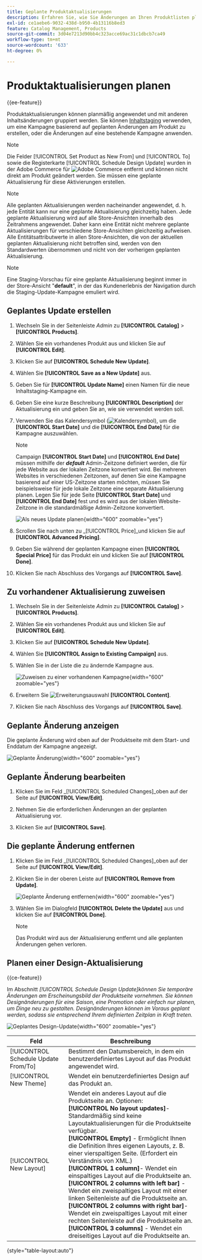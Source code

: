 ```yaml
---
title: Geplante Produktaktualisierungen
description: Erfahren Sie, wie Sie Änderungen an Ihren Produktlisten planen, um Kampagnen und Werbeprogramme zu unterstützen.
exl-id: ce1aebe6-9032-438d-b950-4b13116b8ed3
feature: Catalog Management, Products
source-git-commit: 3d04e7213d90bb4c323acce69ac31c1dbcb7ca49
workflow-type: tm+mt
source-wordcount: '633'
ht-degree: 0%

---
```


# Produktaktualisierungen planen

{{ee-feature}}

Produktaktualisierungen können planmäßig angewendet und mit anderen Inhaltsänderungen gruppiert werden. Sie können [Inhaltstaging](../content-design/content-staging.md) verwenden, um eine Kampagne basierend auf geplanten Änderungen am Produkt zu erstellen, oder die Änderungen auf eine bestehende Kampagne anwenden.

>[!NOTE]
>
>Die Felder [!UICONTROL Set Product as New From] und [!UICONTROL To] sowie die Registerkarte [!UICONTROL Schedule Design Update] wurden in der Adobe Commerce für ![Adobe Commerce](../assets/adobe-logo.svg) entfernt und können nicht direkt am Produkt geändert werden. Sie müssen eine geplante Aktualisierung für diese Aktivierungen erstellen.

>[!NOTE]
>
>Alle geplanten Aktualisierungen werden nacheinander angewendet, d. h. jede Entität kann nur eine geplante Aktualisierung gleichzeitig haben. Jede geplante Aktualisierung wird auf alle Store-Ansichten innerhalb des Zeitrahmens angewendet. Daher kann eine Entität nicht mehrere geplante Aktualisierungen für verschiedene Store-Ansichten gleichzeitig aufweisen. Alle Entitätsattributwerte in allen Store-Ansichten, die von der aktuellen geplanten Aktualisierung nicht betroffen sind, werden von den Standardwerten übernommen und nicht von der vorherigen geplanten Aktualisierung.

>[!NOTE]
>
>Eine Staging-Vorschau für eine geplante Aktualisierung beginnt immer in der Store-Ansicht &quot;**default**&quot;, in der das Kundenerlebnis der Navigation durch die Staging-Update-Kampagne emuliert wird.

## Geplantes Update erstellen

1. Wechseln Sie in der Seitenleiste _Admin_ zu **[!UICONTROL Catalog]** > **[!UICONTROL Products]**.

1. Wählen Sie ein vorhandenes Produkt aus und klicken Sie auf **[!UICONTROL Edit]**.

1. Klicken Sie auf **[!UICONTROL Schedule New Update]**.

1. Wählen Sie **[!UICONTROL Save as a New Update]** aus.

1. Geben Sie für **[!UICONTROL Update Name]** einen Namen für die neue Inhaltstaging-Kampagne ein.

1. Geben Sie eine kurze Beschreibung **[!UICONTROL Description]** der Aktualisierung ein und geben Sie an, wie sie verwendet werden soll.

1. Verwenden Sie das Kalendersymbol (![Kalendersymbol](../assets/icon-calendar.png)), um die **[!UICONTROL Start Date]** und die **[!UICONTROL End Date]** für die Kampagne auszuwählen.

   >[!NOTE]
   >
   >Campaign **[!UICONTROL Start Date]** und **[!UICONTROL End Date]** müssen mithilfe der **_default_** Admin-Zeitzone definiert werden, die für jede Website aus der lokalen Zeitzone konvertiert wird. Bei mehreren Websites in verschiedenen Zeitzonen, auf denen Sie eine Kampagne basierend auf einer US-Zeitzone starten möchten, müssen Sie beispielsweise für jede lokale Zeitzone eine separate Aktualisierung planen. Legen Sie für jede Seite **[!UICONTROL Start Date]** und **[!UICONTROL End Date]** fest und es wird aus der lokalen Website-Zeitzone in die standardmäßige Admin-Zeitzone konvertiert.

   ![Als neues Update planen](./assets/product-schedule-as-new.png){width="600" zoomable="yes"}

1. Scrollen Sie nach unten zu _[!UICONTROL Price]_und klicken Sie auf **[!UICONTROL Advanced Pricing]**.

1. Geben Sie während der geplanten Kampagne einen **[!UICONTROL Special Price]** für das Produkt ein und klicken Sie auf **[!UICONTROL Done]**.

1. Klicken Sie nach Abschluss des Vorgangs auf **[!UICONTROL Save]**.

## Zu vorhandener Aktualisierung zuweisen

1. Wechseln Sie in der Seitenleiste _Admin_ zu **[!UICONTROL Catalog]** > **[!UICONTROL Products]**.

1. Wählen Sie ein vorhandenes Produkt aus und klicken Sie auf **[!UICONTROL Edit]**.

1. Klicken Sie auf **[!UICONTROL Schedule New Update]**.

1. Wählen Sie **[!UICONTROL Assign to Existing Campaign]** aus.

1. Wählen Sie in der Liste die zu ändernde Kampagne aus.

   ![Zuweisen zu einer vorhandenen Kampagne](./assets/scheduled-changes-assign-to-existing-campaign.png){width="600" zoomable="yes"}

1. Erweitern Sie ![Erweiterungsauswahl](../assets/icon-display-expand.png) **[!UICONTROL Content]**.

1. Klicken Sie nach Abschluss des Vorgangs auf **[!UICONTROL Save]**.

## Geplante Änderung anzeigen

Die geplante Änderung wird oben auf der Produktseite mit dem Start- und Enddatum der Kampagne angezeigt.

![Geplante Änderung](./assets/view-product-scheduled-changes.png){width="600" zoomable="yes"}

## Geplante Änderung bearbeiten

1. Klicken Sie im Feld _[!UICONTROL Scheduled Changes]_oben auf der Seite auf **[!UICONTROL View/Edit]**.

1. Nehmen Sie die erforderlichen Änderungen an der geplanten Aktualisierung vor.

1. Klicken Sie auf **[!UICONTROL Save]**.

## Die geplante Änderung entfernen

1. Klicken Sie im Feld _[!UICONTROL Scheduled Changes]_oben auf der Seite auf **[!UICONTROL View/Edit]**.

1. Klicken Sie in der oberen Leiste auf **[!UICONTROL Remove from Update]**.

   ![Geplante Änderung entfernen](./assets/remove-product-scheduled-changes.png){width="600" zoomable="yes"}

1. Wählen Sie im Dialogfeld **[!UICONTROL Delete the Update]** aus und klicken Sie auf **[!UICONTROL Done]**.

   >[!NOTE]
   >
   >Das Produkt wird aus der Aktualisierung entfernt und alle geplanten Änderungen gehen verloren.

## Planen einer Design-Aktualisierung

{{ce-feature}}

Im Abschnitt _[!UICONTROL Schedule Design Update]_können Sie temporäre Änderungen am Erscheinungsbild der Produktseite vornehmen. Sie können Designänderungen für eine Saison, eine Promotion oder einfach nur planen, um Dinge neu zu gestalten. Designänderungen können im Voraus geplant werden, sodass sie entsprechend Ihrem definierten Zeitplan in Kraft treten.__

![Geplantes Design-Update](./assets/product-design-update-scheduled-ce.png){width="600" zoomable="yes"}


| Feld | Beschreibung |
|--- |--- |
| [!UICONTROL Schedule Update From/To] | Bestimmt den Datumsbereich, in dem ein benutzerdefiniertes Layout auf das Produkt angewendet wird. |
| [!UICONTROL New Theme] | Wendet ein benutzerdefiniertes Design auf das Produkt an. |
| [!UICONTROL New Layout] | Wendet ein anderes Layout auf die Produktseite an. Optionen: <br/>**[!UICONTROL No layout updates]**- Standardmäßig sind keine Layoutaktualisierungen für die Produktseite verfügbar.<br/>**[!UICONTROL Empty]** - Ermöglicht Ihnen die Definition Ihres eigenen Layouts, z. B. einer vierspaltigen Seite. (Erfordert ein Verständnis von XML.) <br/>**[!UICONTROL 1 column]**- Wendet ein einspaltiges Layout auf die Produktseite an.<br/>**[!UICONTROL 2 columns with left bar]** - Wendet ein zweispaltiges Layout mit einer linken Seitenleiste auf die Produktseite an. <br/>**[!UICONTROL 2 columns with right bar]**- Wendet ein zweispaltiges Layout mit einer rechten Seitenleiste auf die Produktseite an.<br/>**[!UICONTROL 3 columns]** - Wendet ein dreiseitiges Layout auf die Produktseite an. |

{style="table-layout:auto"}
